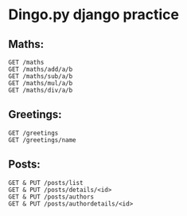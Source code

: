 # Dingo.py django practice

## Maths:

```shell
GET /maths
GET /maths/add/a/b
GET /maths/sub/a/b
GET /maths/mul/a/b
GET /maths/div/a/b
```

## Greetings:
```shell
GET /greetings
GET /greetings/name

```

## Posts:
```shell
GET & PUT /posts/list
GET & PUT /posts/details/<id>
GET & PUT /posts/authors
GET & PUT /posts/authordetails/<id>

```